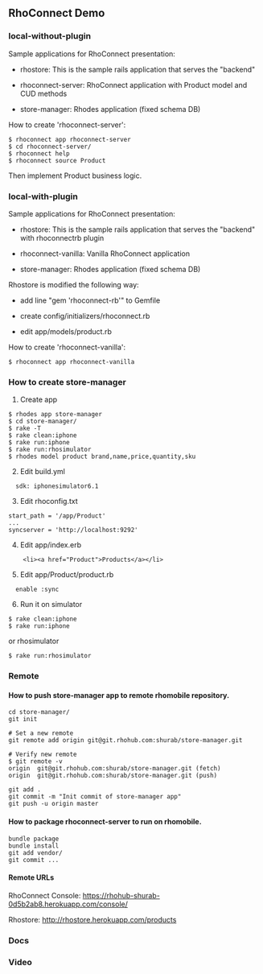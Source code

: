 ## RhoConnect Demo

### local-without-plugin

Sample applications for RhoConnect presentation:

* rhostore: This is the sample rails application that serves the "backend"

* rhoconnect-server: RhoConnect application with Product model and CUD methods

* store-manager: Rhodes application (fixed schema DB)

How to create 'rhoconnect-server':

```
$ rhoconnect app rhoconnect-server
$ cd rhoconnect-server/
$ rhoconnect help
$ rhoconnect source Product
```

Then implement Product business logic.

### local-with-plugin

Sample applications for RhoConnect presentation:

* rhostore: This is the sample rails application that serves the "backend" with rhoconnectrb plugin

* rhoconnect-vanilla: Vanilla RhoConnect application

* store-manager: Rhodes application (fixed schema DB)

Rhostore is modified the following way:

  - add line "gem 'rhoconnect-rb'" to Gemfile

  - create config/initializers/rhoconnect.rb

  - edit app/models/product.rb

How to create 'rhoconnect-vanilla':

```
$ rhoconnect app rhoconnect-vanilla
```


### How to create store-manager

1) Create app

```
$ rhodes app store-manager
$ cd store-manager/
$ rake -T
$ rake clean:iphone
$ rake run:iphone
$ rake run:rhosimulator
$ rhodes model product brand,name,price,quantity,sku
```

2) Edit build.yml

```
  sdk: iphonesimulator6.1
```

3) Edit rhoconfig.txt

```
start_path = '/app/Product'
...
syncserver = 'http://localhost:9292'
```

4) Edit app/index.erb

```
    <li><a href="Product">Products</a></li>
```

5) Edit app/Product/product.rb

```
  enable :sync
```

6) Run it on simulator

```
$ rake clean:iphone
$ rake run:iphone
```

  or rhosimulator

```
$ rake run:rhosimulator
```

### Remote

#### How to push store-manager app to remote rhomobile repository.

```
cd store-manager/
git init

# Set a new remote
git remote add origin git@git.rhohub.com:shurab/store-manager.git

# Verify new remote
$ git remote -v
origin  git@git.rhohub.com:shurab/store-manager.git (fetch)
origin  git@git.rhohub.com:shurab/store-manager.git (push)

git add .
git commit -m "Init commit of store-manager app"
git push -u origin master
```

#### How to package rhoconnect-server to run on rhomobile.

```
bundle package
bundle install
git add vendor/
git commit ...
```

#### Remote URLs

RhoConnect Console: https://rhohub-shurab-0d5b2ab8.herokuapp.com/console/

Rhostore: http://rhostore.herokuapp.com/products

### Docs
### Video

